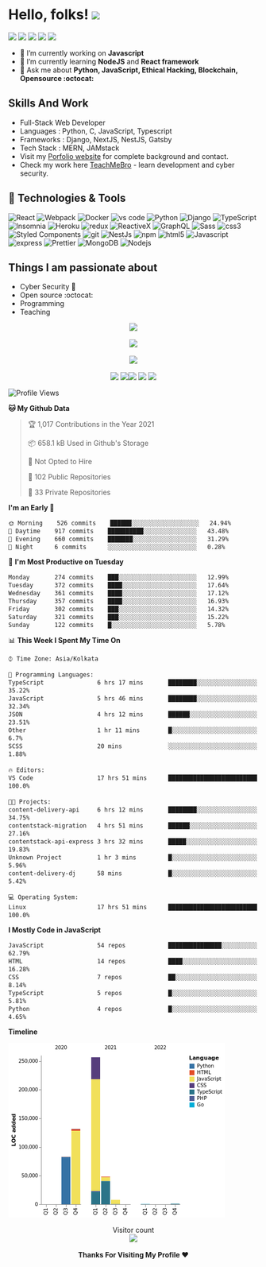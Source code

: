 # Hello, folks! <img src="https://raw.githubusercontent.com/MartinHeinz/MartinHeinz/master/wave.gif" width="30px">

[<img src="https://img.shields.io/badge/twitter-%231DA1F2.svg?&style=for-the-badge&logo=twitter&logoColor=white" />](https://mobile.twitter.com/ialtafshaikh)  [<img src="https://img.shields.io/badge/linkedin-%230077B5.svg?&style=for-the-badge&logo=linkedin&logoColor=white" />](https://www.linkedin.com/in/ialtafshaikh) [<img src = "https://img.shields.io/badge/instagram-%23E4405F.svg?&style=for-the-badge&logo=instagram&logoColor=white">](https://www.instagram.com/ialtafshaikh/)
<a href="https://medium.com/@ialtafshaikh"><img src="https://img.shields.io/badge/medium-%2312100E.svg?&style=for-the-badge&logo=medium&logoColor=white" height=28></a> <a href="https://dev.to/ialtafshaikh"><img src="https://img.shields.io/badge/DEV.TO-%230A0A0A.svg?&style=for-the-badge&logo=dev-dot-to&logoColor=white" height=28></a></p>

- 🔭 I’m currently working on **Javascript**
- 🌱 I’m currently learning **NodeJS** and **React framework**
- 💬 Ask me about **Python, JavaScript, Ethical Hacking, Blockchain, Opensource :octocat:**


## Skills And Work

- Full-Stack Web Developer
- Languages : Python, C, JavaScript, Typescript
- Frameworks : Django, NextJS, NestJS, Gatsby
- Tech Stack : MERN, JAMstack
- Visit my [Porfolio website](https://www.altafshaikh.ml/) for complete background and contact.
- Check my work here [TeachMeBro](https://www.teachmebro.com) - learn development and cyber security.

## 🔧 Technologies & Tools
<p>
  <img alt="React" src="https://img.shields.io/badge/-React-45b8d8?style=flat-square&logo=react&logoColor=white" />
  <img alt="Webpack" src="https://img.shields.io/badge/-Webpack-8DD6F9?style=flat-square&logo=webpack&logoColor=white" /> 
  <img alt="Docker" src="https://img.shields.io/badge/-Docker-46a2f1?style=flat-square&logo=docker&logoColor=white" />
  <img alt="vs code" src="https://img.shields.io/badge/-VS_Code-2088FF?style=flat-square&logo=visual-studio-code&logoColor=white" />
  <img alt="Python" src="https://img.shields.io/badge/-Python-1a73e8?style=flat-square&logo=python&logoColor=white" />
  <img alt="Django" src="https://img.shields.io/badge/-Django-1a73e8?style=flat-square&logo=django&logoColor=white" />
  <img alt="TypeScript" src="https://img.shields.io/badge/-TypeScript-007ACC?style=flat-square&logo=typescript&logoColor=white" />
  <img alt="Insomnia" src="https://img.shields.io/badge/-Insomnia-5849BE?style=flat-square&logo=insomnia&logoColor=white" />
  <img alt="Heroku" src="https://img.shields.io/badge/-Heroku-430098?style=flat-square&logo=heroku&logoColor=white" />
  <img alt="redux" src="https://img.shields.io/badge/-Redux-764ABC?style=flat-square&logo=redux&logoColor=white" />
  <img alt="ReactiveX" src="https://img.shields.io/badge/-RxJs-B7178C?style=flat-square&logo=reactivex&logoColor=white" />
  <img alt="GraphQL" src="https://img.shields.io/badge/-GraphQL-E10098?style=flat-square&logo=graphql&logoColor=white" />
  <img alt="Sass" src="https://img.shields.io/badge/-Sass-CC6699?style=flat-square&logo=sass&logoColor=white" />
  <img alt="css3" src="https://img.shields.io/badge/-CSS3-FB542B?style=flat-square&logo=css3&logoColor=white" />
  <img alt="Styled Components" src="https://img.shields.io/badge/-Styled_Components-db7092?style=flat-square&logo=styled-components&logoColor=white" />
  <img alt="git" src="https://img.shields.io/badge/-Git-F05032?style=flat-square&logo=git&logoColor=white" />
  <img alt="NestJs" src="https://img.shields.io/badge/-NestJs-ea2845?style=flat-square&logo=nestjs&logoColor=white" />
  <img alt="npm" src="https://img.shields.io/badge/-NPM-CB3837?style=flat-square&logo=npm&logoColor=white" />
  <img alt="html5" src="https://img.shields.io/badge/-HTML5-E34F26?style=flat-square&logo=html5&logoColor=white" />
  <img alt="Javascript" src="https://img.shields.io/badge/-Javascript-EC4A3F?style=flat-square&logo=javascript&logoColor=white" />
  <img alt="express" src="https://img.shields.io/badge/-Express-F9A03C?style=flat-square&logo=express&logoColor=white" />
  <img alt="Prettier" src="https://img.shields.io/badge/-Prettier-F7B93E?style=flat-square&logo=prettier&logoColor=white" />
  <img alt="MongoDB" src="https://img.shields.io/badge/-MongoDB-13aa52?style=flat-square&logo=mongodb&logoColor=white" />
  <img alt="Nodejs" src="https://img.shields.io/badge/-Nodejs-43853d?style=flat-square&logo=Node.js&logoColor=white" />
</p>


## Things I am passionate about

- Cyber Security :robot:
- Open source :octocat:
- Programming
- Teaching

<p align = "center">
  <img src = "https://github-readme-stats.vercel.app/api?username=altafshaikh&show_icons=true&theme=radical&line_height=27">
</p>

<p align = "center">
  <img src = "https://github-readme-stats.vercel.app/api/top-langs/?username=altafshaikh&layout=compact">
</p>

<div align="center">
   <img src="https://github-profile-trophy.vercel.app/?username=altafshaikh&theme=flat&no-frame=true&margin-w=30" />
</div>


<p align="center">
<img src="https://i.giphy.com/media/LMt9638dO8dftAjtco/200.webp" width="150"> <img src="https://i.giphy.com/media/KzJkzjggfGN5Py6nkT/200.webp" width="150"><img src="https://i.giphy.com/media/IdyAQJVN2kVPNUrojM/200.webp" width="150"> <img src="https://media.giphy.com/media/UWt0rhp21JgLwoeFQP/giphy.gif" width ="150"/> <img src="https://media.giphy.com/media/kH6CqYiquZawmU1HI6/giphy.gif" width ="150"/> 
</p>
<!--
**altafshaikh/altafshaikh** is a ✨ _special_ ✨ repository because its `README.md` (this file) appears on your GitHub profile.
-->

<!--START_SECTION:waka-->
![Profile Views](http://img.shields.io/badge/Profile%20Views-14-blue)

**🐱 My Github Data** 

> 🏆 1,017 Contributions in the Year 2021
 > 
> 📦 658.1 kB Used in Github's Storage 
 > 
> 🚫 Not Opted to Hire
 > 
> 📜 102 Public Repositories 
 > 
> 🔑 33 Private Repositories  
 > 
**I'm an Early 🐤** 

```text
🌞 Morning    526 commits    ██████░░░░░░░░░░░░░░░░░░░   24.94% 
🌆 Daytime    917 commits    ██████████░░░░░░░░░░░░░░░   43.48% 
🌃 Evening    660 commits    ███████░░░░░░░░░░░░░░░░░░   31.29% 
🌙 Night      6 commits      ░░░░░░░░░░░░░░░░░░░░░░░░░   0.28%

```
📅 **I'm Most Productive on Tuesday** 

```text
Monday       274 commits    ███░░░░░░░░░░░░░░░░░░░░░░   12.99% 
Tuesday      372 commits    ████░░░░░░░░░░░░░░░░░░░░░   17.64% 
Wednesday    361 commits    ████░░░░░░░░░░░░░░░░░░░░░   17.12% 
Thursday     357 commits    ████░░░░░░░░░░░░░░░░░░░░░   16.93% 
Friday       302 commits    ███░░░░░░░░░░░░░░░░░░░░░░   14.32% 
Saturday     321 commits    ███░░░░░░░░░░░░░░░░░░░░░░   15.22% 
Sunday       122 commits    █░░░░░░░░░░░░░░░░░░░░░░░░   5.78%

```


📊 **This Week I Spent My Time On** 

```text
⌚︎ Time Zone: Asia/Kolkata

💬 Programming Languages: 
TypeScript               6 hrs 17 mins       ████████░░░░░░░░░░░░░░░░░   35.22% 
JavaScript               5 hrs 46 mins       ████████░░░░░░░░░░░░░░░░░   32.34% 
JSON                     4 hrs 12 mins       ██████░░░░░░░░░░░░░░░░░░░   23.51% 
Other                    1 hr 11 mins        █░░░░░░░░░░░░░░░░░░░░░░░░   6.7% 
SCSS                     20 mins             ░░░░░░░░░░░░░░░░░░░░░░░░░   1.88%

🔥 Editors: 
VS Code                  17 hrs 51 mins      █████████████████████████   100.0%

🐱‍💻 Projects: 
content-delivery-api     6 hrs 12 mins       ████████░░░░░░░░░░░░░░░░░   34.75% 
contentstack-migration   4 hrs 51 mins       ██████░░░░░░░░░░░░░░░░░░░   27.16% 
contentstack-api-express 3 hrs 32 mins       █████░░░░░░░░░░░░░░░░░░░░   19.83% 
Unknown Project          1 hr 3 mins         █░░░░░░░░░░░░░░░░░░░░░░░░   5.96% 
content-delivery-dj      58 mins             █░░░░░░░░░░░░░░░░░░░░░░░░   5.42%

💻 Operating System: 
Linux                    17 hrs 51 mins      █████████████████████████   100.0%

```

**I Mostly Code in JavaScript** 

```text
JavaScript               54 repos            ███████████████░░░░░░░░░░   62.79% 
HTML                     14 repos            ████░░░░░░░░░░░░░░░░░░░░░   16.28% 
CSS                      7 repos             ██░░░░░░░░░░░░░░░░░░░░░░░   8.14% 
TypeScript               5 repos             █░░░░░░░░░░░░░░░░░░░░░░░░   5.81% 
Python                   4 repos             █░░░░░░░░░░░░░░░░░░░░░░░░   4.65%

```


**Timeline**

![Chart not found](https://raw.githubusercontent.com/altafshaikh/altafshaikh/master/charts/bar_graph.png) 


<!--END_SECTION:waka-->

<p align="center"> 
  Visitor count<br>
  <img src="https://profile-counter.glitch.me/altafshaikh/count.svg" />
</p>

<p align="center">
  <b>Thanks For Visiting My Profile ❤️</b>
</p>

